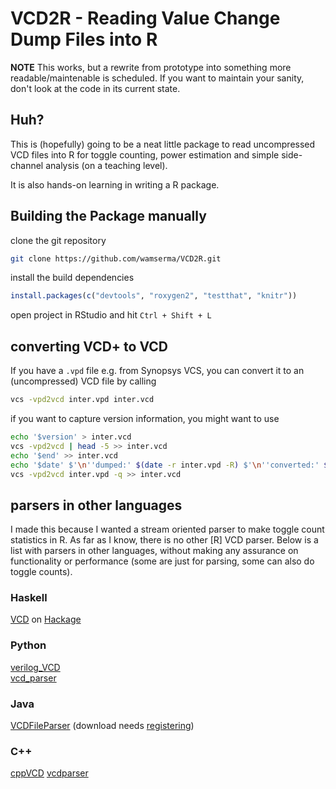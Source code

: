 # VCD2R - Reading Value Change Dump Files into R

**NOTE** This works, but a rewrite from prototype into something more readable/maintenable is scheduled. If you want to maintain your sanity, don't look at the code in its current state.

## Huh?

This is (hopefully) going to be a neat little package to read uncompressed VCD files into R for toggle counting, power estimation and simple side-channel analysis (on a teaching level).

It is also hands-on learning in writing a R package.


## Building the Package manually

clone the git repository

```bash 
git clone https://github.com/wamserma/VCD2R.git 
```

install the build dependencies

```r
install.packages(c("devtools", "roxygen2", "testthat", "knitr"))
```

open project in RStudio and hit `Ctrl + Shift + L`

## converting VCD+ to VCD

If you have a ```.vpd``` file e.g. from Synopsys VCS, you can convert it to an (uncompressed) VCD file by calling

```bash
vcs -vpd2vcd inter.vpd inter.vcd
```

if you want to capture version information, you might want to use

```bash
echo '$version' > inter.vcd
vcs -vpd2vcd | head -5 >> inter.vcd
echo '$end' >> inter.vcd
echo '$date' $'\n''dumped:' $(date -r inter.vpd -R) $'\n''converted:' $(date -R) $'\n''$end' >> inter.vcd
vcs -vpd2vcd inter.vpd -q >> inter.vcd
```



## parsers in other languages

I made this because I wanted a stream oriented parser to make toggle count statistics in R. 
As far as I know, there is no other [R] VCD parser. Below is a list with parsers in other languages, without making any assurance on functionality or performance (some are just for parsing, some can also do toggle counts).

### Haskell
[VCD](https://github.com/tomahawkins/vcd/) on [Hackage](https://hackage.haskell.org/package/vcd-0.2.2/)

### Python
[verilog_VCD](https://pypi.python.org/pypi/Verilog_VCD)  
[vcd_parser](https://github.com/GordonMcGregor/vcd_parser)

### Java
[VCDFileParser](http://www.edautils.com/VCDFileParser.html) (download needs [registering](http://form.jotformpro.com/form/40758626201957))

### C++
[cppVCD](https://github.com/wsong83/cppVCD)
[vcdparser](https://code.google.com/p/vcdparser/)
